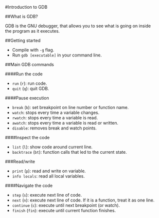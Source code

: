 #Introduction to GDB

##What is GDB? 

GDB is the GNU debugger, that allows you to see what is going on inside the program as it executes.

##Getting started
* Compile with `-g` flag.
* Run `gdb [executable]` in your command line.

##Main GDB commands

####Run the code 
* `run` (`r`): run code.
* `quit` (`q`): quit GDB.

####Pause execution
* `break` (`b`): set breakpoint on line number or function name.
* `watch`: stops every time a variable changes.
* `rwatch`: stops every time a variable is read.
* `awatch`: stops every time a variable is read or written.
* `disable`: removes break and watch points.

####Inspect the code
* `list` (`l`): show code around current line.
* `backtrace` (`bt`): function calls that led to the current state.

###Read/write
* `print` (`p`): read and write on variable.
* `info locals`: read all local variables.

####Navigate the code
* `step` (`s`): execute next line of code.
* `next` (`n`): execute next line of code. If it is a function, treat it as one line.
* `continue` (`c`): execute until next breakpoint (or watch).
* `finish` (`fin`): execute until current function finishes.
